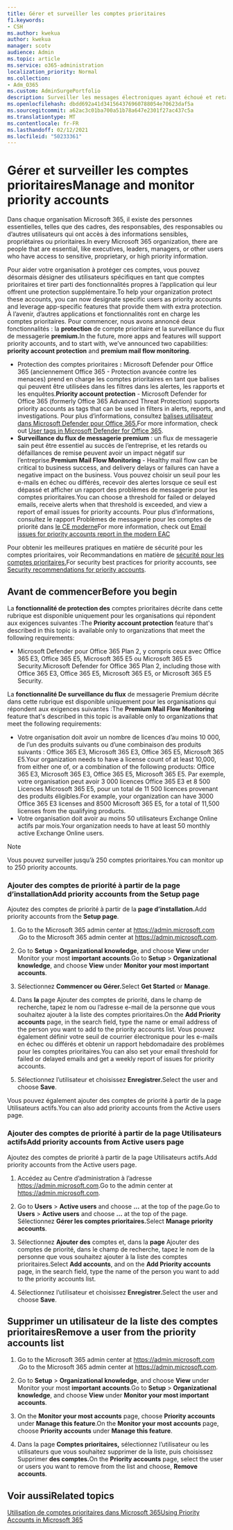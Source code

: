 ```yaml
---
title: Gérer et surveiller les comptes prioritaires
f1.keywords:
- CSH
ms.author: kwekua
author: kwekua
manager: scotv
audience: Admin
ms.topic: article
ms.service: o365-administration
localization_priority: Normal
ms.collection:
- Adm_O365
ms.custom: AdminSurgePortfolio
description: Surveiller les messages électroniques ayant échoué et retardés envoyés vers ou depuis des comptes ayant un impact important sur l’entreprise.
ms.openlocfilehash: dbdd692a41d341564376960788054e70623daf5a
ms.sourcegitcommit: a62ac3c01ba700a51b78a647e2301f27ac437c5a
ms.translationtype: MT
ms.contentlocale: fr-FR
ms.lasthandoff: 02/12/2021
ms.locfileid: "50233361"
---
```

# <a name="manage-and-monitor-priority-accounts"></a><span data-ttu-id="7a4e8-103">Gérer et surveiller les comptes prioritaires</span><span class="sxs-lookup"><span data-stu-id="7a4e8-103">Manage and monitor priority accounts</span></span>

<span data-ttu-id="7a4e8-104">Dans chaque organisation Microsoft 365, il existe des personnes essentielles, telles que des cadres, des responsables, des responsables ou d’autres utilisateurs qui ont accès à des informations sensibles, propriétaires ou prioritaires.</span><span class="sxs-lookup"><span data-stu-id="7a4e8-104">In every Microsoft 365 organization, there are people that are essential, like executives, leaders, managers, or other users who have access to sensitive, proprietary, or high priority information.</span></span>

<span data-ttu-id="7a4e8-105">Pour aider votre organisation à protéger ces comptes, vous pouvez désormais désigner des utilisateurs spécifiques en tant que comptes prioritaires et tirer parti des fonctionnalités propres à l’application qui leur offrent une protection supplémentaire.</span><span class="sxs-lookup"><span data-stu-id="7a4e8-105">To help your organization protect these accounts, you can now designate specific users as priority accounts and leverage app-specific features that provide them with extra protection.</span></span> <span data-ttu-id="7a4e8-106">À l’avenir, d’autres applications et fonctionnalités ront en charge les comptes prioritaires. Pour commencer, nous avons annoncé deux fonctionnalités : la **protection** de compte prioritaire et la surveillance du flux de messagerie **premium.**</span><span class="sxs-lookup"><span data-stu-id="7a4e8-106">In the future, more apps and features will support priority accounts, and to start with, we’ve announced two capabilities: **priority account protection** and **premium mail flow monitoring**.</span></span>

- <span data-ttu-id="7a4e8-107">Protection des comptes prioritaires **:** Microsoft Defender pour Office 365 (anciennement Office 365 - Protection avancée contre les menaces) prend en charge les comptes prioritaires en tant que balises qui peuvent être utilisées dans les filtres dans les alertes, les rapports et les enquêtes.</span><span class="sxs-lookup"><span data-stu-id="7a4e8-107">**Priority account protection** - Microsoft Defender for Office 365 (formerly Office 365 Advanced Threat Protection) supports priority accounts as tags that can be used in filters in alerts, reports, and investigations.</span></span> <span data-ttu-id="7a4e8-108">Pour plus d’informations, consultez [balises utilisateur dans Microsoft Defender pour Office 365.](https://docs.microsoft.com/microsoft-365/security/office-365-security/user-tags)</span><span class="sxs-lookup"><span data-stu-id="7a4e8-108">For more information, check out [User tags in Microsoft Defender for Office 365](https://docs.microsoft.com/microsoft-365/security/office-365-security/user-tags).</span></span>
- <span data-ttu-id="7a4e8-109">**Surveillance du flux de messagerie premium** : un flux de messagerie sain peut être essentiel au succès de l’entreprise, et les retards ou défaillances de remise peuvent avoir un impact négatif sur l’entreprise.</span><span class="sxs-lookup"><span data-stu-id="7a4e8-109">**Premium Mail Flow Monitoring** - Healthy mail flow can be critical to business success, and delivery delays or failures can have a negative impact on the business.</span></span> <span data-ttu-id="7a4e8-110">Vous pouvez choisir un seuil pour les e-mails en échec ou différés, recevoir des alertes lorsque ce seuil est dépassé et afficher un rapport des problèmes de messagerie pour les comptes prioritaires.</span><span class="sxs-lookup"><span data-stu-id="7a4e8-110">You can choose a threshold for failed or delayed emails, receive alerts when that threshold is exceeded, and view a report of email issues for priority accounts.</span></span> <span data-ttu-id="7a4e8-111">Pour plus d’informations, consultez le rapport Problèmes de messagerie pour les comptes de priorité dans [le CE moderne](https://docs.microsoft.com/exchange/monitoring/mail-flow-reports/mfr-email-issues-for-priority-accounts-report)</span><span class="sxs-lookup"><span data-stu-id="7a4e8-111">For more information, check out [Email issues for priority accounts report in the modern EAC](https://docs.microsoft.com/exchange/monitoring/mail-flow-reports/mfr-email-issues-for-priority-accounts-report)</span></span>

<span data-ttu-id="7a4e8-112">Pour obtenir les meilleures pratiques en matière de sécurité pour les comptes prioritaires, voir Recommandations en matière de [sécurité pour les comptes prioritaires.](https://docs.microsoft.com/microsoft-365/security/office-365-security/security-recommendations-for-priority-accounts)</span><span class="sxs-lookup"><span data-stu-id="7a4e8-112">For security best practices for priority accounts, see [Security recommendations for priority accounts](https://docs.microsoft.com/microsoft-365/security/office-365-security/security-recommendations-for-priority-accounts).</span></span>

## <a name="before-you-begin"></a><span data-ttu-id="7a4e8-113">Avant de commencer</span><span class="sxs-lookup"><span data-stu-id="7a4e8-113">Before you begin</span></span>

<span data-ttu-id="7a4e8-114">La **fonctionnalité de protection des** comptes prioritaires décrite dans cette rubrique est disponible uniquement pour les organisations qui répondent aux exigences suivantes :</span><span class="sxs-lookup"><span data-stu-id="7a4e8-114">The **Priority account protection** feature that's described in this topic is available only to organizations that meet the following requirements:</span></span>

- <span data-ttu-id="7a4e8-115">Microsoft Defender pour Office 365 Plan 2, y compris ceux avec Office 365 E3, Office 365 E5, Microsoft 365 E5 ou Microsoft 365 E5 Security.</span><span class="sxs-lookup"><span data-stu-id="7a4e8-115">Microsoft Defender for Office 365 Plan 2, including those with Office 365 E3, Office 365 E5, Microsoft 365 E5, or Microsoft 365 E5 Security.</span></span>

<span data-ttu-id="7a4e8-116">La **fonctionnalité De surveillance du flux** de messagerie Premium décrite dans cette rubrique est disponible uniquement pour les organisations qui répondent aux exigences suivantes :</span><span class="sxs-lookup"><span data-stu-id="7a4e8-116">The **Premium Mail Flow Monitoring** feature that's described in this topic is available only to organizations that meet the following requirements:</span></span>

- <span data-ttu-id="7a4e8-117">Votre organisation doit avoir un nombre de licences d’au moins 10 000, de l’un des produits suivants ou d’une combinaison des produits suivants : Office 365 E3, Microsoft 365 E3, Office 365 E5, Microsoft 365 E5.</span><span class="sxs-lookup"><span data-stu-id="7a4e8-117">Your organization needs to have a license count of at least 10,000, from either one of, or a combination of the following products: Office 365 E3, Microsoft 365 E3, Office 365 E5, Microsoft 365 E5.</span></span> <span data-ttu-id="7a4e8-118">Par exemple, votre organisation peut avoir 3 000 licences Office 365 E3 et 8 500 Licences Microsoft 365 E5, pour un total de 11 500 licences provenant des produits éligibles.</span><span class="sxs-lookup"><span data-stu-id="7a4e8-118">For example, your organization can have 3000 Office 365 E3 licenses and 8500 Microsoft 365 E5, for a total of 11,500 licenses from the qualifying products.</span></span>
- <span data-ttu-id="7a4e8-119">Votre organisation doit avoir au moins 50 utilisateurs Exchange Online actifs par mois.</span><span class="sxs-lookup"><span data-stu-id="7a4e8-119">Your organization needs to have at least 50 monthly active Exchange Online users.</span></span>

> [!NOTE]
> <span data-ttu-id="7a4e8-120">Vous pouvez surveiller jusqu’à 250 comptes prioritaires.</span><span class="sxs-lookup"><span data-stu-id="7a4e8-120">You can monitor up to 250 priority accounts.</span></span>

### <a name="add-priority-accounts-from-the-setup-page"></a><span data-ttu-id="7a4e8-121">Ajouter des comptes de priorité à partir de la page d’installation</span><span class="sxs-lookup"><span data-stu-id="7a4e8-121">Add priority accounts from the Setup page</span></span>

<span data-ttu-id="7a4e8-122">Ajoutez des comptes de priorité à partir de la **page d’installation.**</span><span class="sxs-lookup"><span data-stu-id="7a4e8-122">Add priority accounts from the **Setup page**.</span></span>

1. <span data-ttu-id="7a4e8-123">Go to the Microsoft 365 admin center at <a href="https://go.microsoft.com/fwlink/p/?linkid=2024339" target="_blank">https://admin.microsoft.com</a> .</span><span class="sxs-lookup"><span data-stu-id="7a4e8-123">Go to the Microsoft 365 admin center at <a href="https://go.microsoft.com/fwlink/p/?linkid=2024339" target="_blank">https://admin.microsoft.com</a>.</span></span>

2. <span data-ttu-id="7a4e8-124">Go to **Setup**  >  **Organizational knowledge**, and choose **View** under Monitor your most **important accounts**.</span><span class="sxs-lookup"><span data-stu-id="7a4e8-124">Go to **Setup** > **Organizational knowledge**, and choose **View** under **Monitor your most important accounts**.</span></span>

3. <span data-ttu-id="7a4e8-125">Sélectionnez **Commencer ou** **Gérer.**</span><span class="sxs-lookup"><span data-stu-id="7a4e8-125">Select **Get Started** or **Manage**.</span></span>

4. <span data-ttu-id="7a4e8-126">Dans **la** page Ajouter des comptes de priorité, dans le champ de recherche, tapez le nom ou l’adresse e-mail de la personne que vous souhaitez ajouter à la liste des comptes prioritaires.</span><span class="sxs-lookup"><span data-stu-id="7a4e8-126">On the **Add Priority accounts** page, in the search field, type the name or email address of the person you want to add to the priority accounts list.</span></span> <span data-ttu-id="7a4e8-127">Vous pouvez également définir votre seuil de courrier électronique pour les e-mails en échec ou différés et obtenir un rapport hebdomadaire des problèmes pour les comptes prioritaires.</span><span class="sxs-lookup"><span data-stu-id="7a4e8-127">You can also set your email threshold for failed or delayed emails and get a weekly report of issues for priority accounts.</span></span>

5. <span data-ttu-id="7a4e8-128">Sélectionnez l’utilisateur et choisissez **Enregistrer.**</span><span class="sxs-lookup"><span data-stu-id="7a4e8-128">Select the user and choose **Save**.</span></span>

<span data-ttu-id="7a4e8-129">Vous pouvez également ajouter des comptes de priorité à partir de la page Utilisateurs actifs.</span><span class="sxs-lookup"><span data-stu-id="7a4e8-129">You can also add priority accounts from the Active users page.</span></span>

### <a name="add-priority-accounts-from-active-users-page"></a><span data-ttu-id="7a4e8-130">Ajouter des comptes de priorité à partir de la page Utilisateurs actifs</span><span class="sxs-lookup"><span data-stu-id="7a4e8-130">Add priority accounts from Active users page</span></span>

<span data-ttu-id="7a4e8-131">Ajoutez des comptes de priorité à partir de la page Utilisateurs actifs.</span><span class="sxs-lookup"><span data-stu-id="7a4e8-131">Add priority accounts from the Active users page.</span></span>

1. <span data-ttu-id="7a4e8-132">Accédez au Centre d’administration à l’adresse <a href="https://go.microsoft.com/fwlink/p/?linkid=2024339" target="_blank">https://admin.microsoft.com</a>.</span><span class="sxs-lookup"><span data-stu-id="7a4e8-132">Go to the admin center at <a href="https://go.microsoft.com/fwlink/p/?linkid=2024339" target="_blank">https://admin.microsoft.com</a>.</span></span>

2. <span data-ttu-id="7a4e8-133">Go to **Users**  >  **Active users** and choose **...** at the top of the page.</span><span class="sxs-lookup"><span data-stu-id="7a4e8-133">Go to **Users** > **Active users** and choose **...** at the top of the page.</span></span> <span data-ttu-id="7a4e8-134">Sélectionnez **Gérer les comptes prioritaires.**</span><span class="sxs-lookup"><span data-stu-id="7a4e8-134">Select **Manage priority accounts**.</span></span>

3. <span data-ttu-id="7a4e8-135">Sélectionnez **Ajouter des** comptes et, dans la **page** Ajouter des comptes de priorité, dans le champ de recherche, tapez le nom de la personne que vous souhaitez ajouter à la liste des comptes prioritaires.</span><span class="sxs-lookup"><span data-stu-id="7a4e8-135">Select **Add accounts**, and on the **Add Priority accounts** page, in the search field, type the name of the person you want to add to the priority accounts list.</span></span>

4. <span data-ttu-id="7a4e8-136">Sélectionnez l’utilisateur et choisissez **Enregistrer.**</span><span class="sxs-lookup"><span data-stu-id="7a4e8-136">Select the user and choose **Save**.</span></span>

## <a name="remove-a-user-from-the-priority-accounts-list"></a><span data-ttu-id="7a4e8-137">Supprimer un utilisateur de la liste des comptes prioritaires</span><span class="sxs-lookup"><span data-stu-id="7a4e8-137">Remove a user from the priority accounts list</span></span>

1. <span data-ttu-id="7a4e8-138">Go to the Microsoft 365 admin center at <a href="https://go.microsoft.com/fwlink/p/?linkid=2024339" target="_blank">https://admin.microsoft.com</a> .</span><span class="sxs-lookup"><span data-stu-id="7a4e8-138">Go to the Microsoft 365 admin center at <a href="https://go.microsoft.com/fwlink/p/?linkid=2024339" target="_blank">https://admin.microsoft.com</a>.</span></span>

2. <span data-ttu-id="7a4e8-139">Go to **Setup**  >  **Organizational knowledge**, and choose **View** under Monitor your most **important accounts**.</span><span class="sxs-lookup"><span data-stu-id="7a4e8-139">Go to **Setup** > **Organizational knowledge**, and choose **View** under **Monitor your most important accounts**.</span></span>

3. <span data-ttu-id="7a4e8-140">On the **Monitor your most accounts** page, choose **Priority accounts** under **Manage this feature**.</span><span class="sxs-lookup"><span data-stu-id="7a4e8-140">On the **Monitor your most accounts** page, choose **Priority accounts** under **Manage this feature**.</span></span>

4. <span data-ttu-id="7a4e8-141">Dans la page **Comptes prioritaires,** sélectionnez l’utilisateur ou les utilisateurs que vous souhaitez supprimer de la liste, puis choisissez Supprimer **des comptes.**</span><span class="sxs-lookup"><span data-stu-id="7a4e8-141">On the **Priority accounts** page, select the user or users you want to remove from the list and choose, **Remove accounts**.</span></span>

## <a name="related-topics"></a><span data-ttu-id="7a4e8-142">Voir aussi</span><span class="sxs-lookup"><span data-stu-id="7a4e8-142">Related topics</span></span>

[<span data-ttu-id="7a4e8-143">Utilisation de comptes prioritaires dans Microsoft 365</span><span class="sxs-lookup"><span data-stu-id="7a4e8-143">Using Priority Accounts in Microsoft 365</span></span>](https://techcommunity.microsoft.com/t5/microsoft-365-blog/using-priority-accounts-in-microsoft-365/ba-p/1873314)